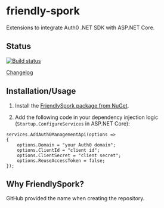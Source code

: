 # friendly-spork

Extensions to integrate Auth0 .NET SDK with ASP.NET Core.

## Status

[![Build status](https://ci.appveyor.com/api/projects/status/bkxboveka5fv24ig/branch/master?svg=true)](https://ci.appveyor.com/project/adriangodong/friendly-spork/branch/master)

[Changelog](CHANGELOG.md)

## Installation/Usage

1. Install the [FriendlySpork package from NuGet](https://www.nuget.org/packages/FriendlySpork).

2. Add the following code in your dependency injection logic (`Startup.ConfigureServices` in ASP.NET Core):

```
services.AddAuth0ManagementApi(options =>
{
    options.Domain = "your Auth0 domain";
    options.ClientId = "client id";
    options.ClientSecret = "client secret";
    options.ReuseAccessToken = false;
});
```

## Why FriendlySpork?

GitHub provided the name when creating the repository.
